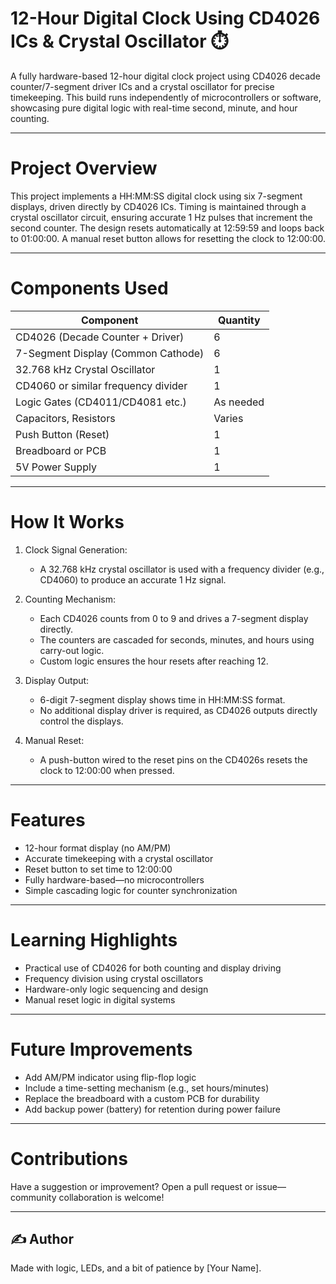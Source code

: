 # 12-Hour Digital Clock Using CD4026 ICs & Crystal Oscillator ⏱️

A fully hardware-based 12-hour digital clock project using CD4026 decade counter/7-segment driver ICs and a crystal oscillator for precise timekeeping. This build runs independently of microcontrollers or software, showcasing pure digital logic with real-time second, minute, and hour counting.

---

# Project Overview

This project implements a HH:MM:SS digital clock using six 7-segment displays, driven directly by CD4026 ICs. Timing is maintained through a crystal oscillator circuit, ensuring accurate 1 Hz pulses that increment the second counter. The design resets automatically at 12:59:59 and loops back to 01:00:00. A manual reset button allows for resetting the clock to 12:00:00.

---

# Components Used

| Component                           | Quantity |
|-------------------------------------|----------|
| CD4026 (Decade Counter + Driver)    | 6        |
| 7-Segment Display (Common Cathode)  | 6        |
| 32.768 kHz Crystal Oscillator       | 1        |
| CD4060 or similar frequency divider | 1        |
| Logic Gates (CD4011/CD4081 etc.)    | As needed|
| Capacitors, Resistors               | Varies   |
| Push Button (Reset)                 | 1        |
| Breadboard or PCB                   | 1        |
| 5V Power Supply                     | 1        |

---

# How It Works

1. Clock Signal Generation:
   - A 32.768 kHz crystal oscillator is used with a frequency divider (e.g., CD4060) to produce an accurate 1 Hz signal.
   
2. Counting Mechanism:
   - Each CD4026 counts from 0 to 9 and drives a 7-segment display directly.
   - The counters are cascaded for seconds, minutes, and hours using carry-out logic.
   - Custom logic ensures the hour resets after reaching 12.

3. Display Output:
   - 6-digit 7-segment display shows time in HH:MM:SS format.
   - No additional display driver is required, as CD4026 outputs directly control the displays.

4. Manual Reset:
   - A push-button wired to the reset pins on the CD4026s resets the clock to 12:00:00 when pressed.

---

# Features

- 12-hour format display (no AM/PM)
- Accurate timekeeping with a crystal oscillator
- Reset button to set time to 12:00:00
- Fully hardware-based—no microcontrollers
- Simple cascading logic for counter synchronization

---

# Learning Highlights

- Practical use of CD4026 for both counting and display driving
- Frequency division using crystal oscillators
- Hardware-only logic sequencing and design
- Manual reset logic in digital systems

---

# Future Improvements

- Add AM/PM indicator using flip-flop logic
- Include a time-setting mechanism (e.g., set hours/minutes)
- Replace the breadboard with a custom PCB for durability
- Add backup power (battery) for retention during power failure

---

# Contributions

Have a suggestion or improvement? Open a pull request or issue—community collaboration is welcome!

---

## ✍️ Author

Made with logic, LEDs, and a bit of patience by [Your Name].


